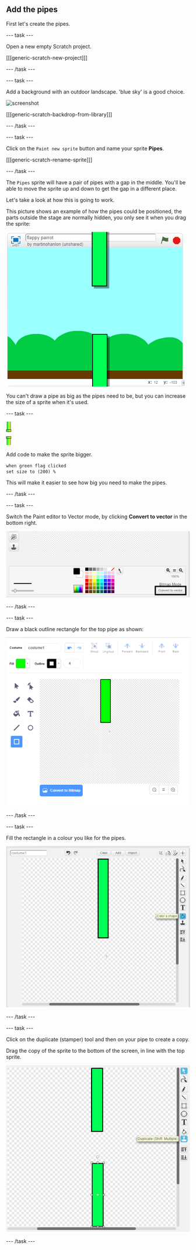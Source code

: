 ## Add the pipes

First let's create the pipes.

--- task ---

Open a new empty Scratch project.

[[[generic-scratch-new-project]]]

--- /task ---

--- task ---

Add a background with an outdoor landscape. 'blue sky' is a good choice.

![screenshot](images/flappy-stage.png)

[[[generic-scratch-backdrop-from-library]]]

--- /task ---

--- task ---

Click on the `Paint new sprite` button and name your sprite **Pipes**.

[[[generic-scratch-rename-sprite]]]

--- /task ---

The `Pipes` sprite will have a pair of pipes with a gap in the middle. You'll be able to move the sprite up and down to get the gap in a different place.

Let's take a look at how this is going to work.

This picture shows an example of how the pipes could be positioned, the parts outside the stage are normally hidden, you only see it when you drag the sprite:

![screenshot](images/flappy-pipes-position.png)

You can't draw a pipe as big as the pipes need to be, but you can increase the size of a sprite when it's used.

--- task ---

![pipes sprite](images/pipes-sprite.png)

Add code to make the sprite bigger.

```blocks
when green flag clicked
set size to (200) %
```

This will make it easier to see how big you need to make the pipes.

--- /task ---

--- task ---

Switch the Paint editor to Vector mode, by clicking **Convert to vector** in the bottom right.

![convert to vector button highlighted](images/vector-mode-button.png)

--- /task ---

--- task ---

Draw a black outline rectangle for the top pipe as shown:

![black rectangle for the pipe](images/flappy-pipes-rectangle.png)

--- /task ---

--- task ---

Fill the rectangle in a colour you like for the pipes.

![fill the rectangle](images/flappy-pipes-fill-rectangle.png)

--- /task ---

--- task ---

Click on the duplicate (stamper) tool and then on your pipe to create a copy.

Drag the copy of the sprite to the bottom of the screen, in line with the top sprite.

![screenshot](images/flappy-pipes-duplicate2.png)

--- /task ---

